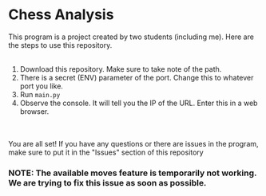 <h1>Chess Analysis</h1>
This program is a project created by two students (including me). Here are the steps to use this repository.<br/><br/>

<ol>
  <li>Download this repository. Make sure to take note of the path.</li>
  <li>There is a secret (ENV) parameter of the port. Change this to whatever port you like.</li>
  <li>Run <code>main.py</code></li>
  <li>Observe the console. It will tell you the IP of the URL. Enter this in a web browser.</li>
</ol>
<br/><br/>
You are all set! If you have any questions or there are issues in the program, make sure to put it in the "Issues" section of this repository

<h3>NOTE: The available moves feature is temporarily not working. We are trying to fix this issue as soon as possible.</h3>
